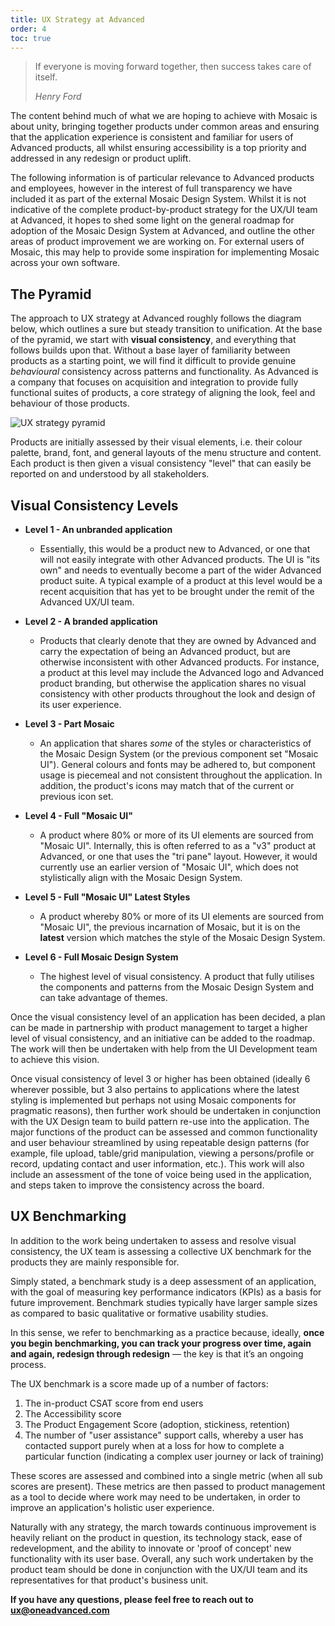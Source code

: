 ```yaml
---
title: UX Strategy at Advanced
order: 4
toc: true
---
```

> If everyone is moving forward together, then success takes care of itself. 
>
> *Henry Ford*

The content behind much of what we are hoping to achieve with Mosaic is about unity, bringing together products under common areas and ensuring that the application experience is consistent and familiar for users of Advanced products, all whilst ensuring accessibility is a top priority and addressed in any redesign or product uplift.

The following information is of particular relevance to Advanced products and employees, however in the interest of full transparency we have included it as part of the external Mosaic Design System. Whilst it is not indicative of the complete product-by-product strategy for the UX/UI team at Advanced, it hopes to shed some light on the general roadmap for adoption of the Mosaic Design System at Advanced, and outline the other areas of product improvement we are working on. For external users of Mosaic, this may help to provide some inspiration for implementing Mosaic across your own software.

## The Pyramid

The approach to UX strategy at Advanced roughly follows the diagram below, which outlines a sure but steady transition to unification. At the base of the pyramid, we start with **visual consistency**, and everything that follows builds upon that. Without a base layer of familiarity between products as a starting point, we will find it difficult to provide genuine *behavioural* consistency across patterns and functionality. As Advanced is a company that focuses on acquisition and integration to provide fully functional suites of products, a core strategy of aligning the look, feel and behaviour of those products. 

![UX strategy pyramid](/assets/img/pyramid.png "Pyramid of UX Culture")

Products are initially assessed by their visual elements, i.e. their colour palette, brand, font, and general layouts of the menu structure and content. Each product is then given a visual consistency "level" that can easily be reported on and understood by all stakeholders.

## Visual Consistency Levels

* **Level 1 - An unbranded application**

  * Essentially, this would be a product new to Advanced, or one that will not easily integrate with other Advanced products. The UI is "its own" and needs to eventually become a part of the wider Advanced product suite. A typical example of a product at this level would be a recent acquisition that has yet to be brought under the remit of the Advanced UX/UI team.
* **Level 2 - A branded application**

  * Products that clearly denote that they are owned by Advanced and carry the expectation of being an Advanced product, but are otherwise inconsistent with other Advanced products. For instance, a product at this level may include the Advanced logo and Advanced product branding, but otherwise the application shares no visual consistency with other products throughout the look and design of its user experience.
* **Level 3 - Part Mosaic**

  * An application that shares *some* of the styles or characteristics of the Mosaic Design System (or the previous component set "Mosaic UI"). General colours and fonts may be adhered to, but component usage is piecemeal and not consistent throughout the application. In addition, the product's icons may match that of the current or previous icon set.
* **Level 4 - Full "Mosaic UI"**

  * A product where 80% or more of its UI elements are sourced from "Mosaic UI". Internally, this is often referred to as a "v3" product at Advanced, or one that uses the "tri pane" layout. However, it would currently use an earlier version of "Mosaic UI", which does not stylistically align with the Mosaic Design System.
* **Level 5 - Full "Mosaic UI" Latest Styles**

  * A product whereby 80% or more of its UI elements are sourced from "Mosaic UI", the previous incarnation of Mosaic, but it is on the **latest** version which matches the style of the Mosaic Design System. 
* **Level 6 - Full Mosaic Design System**

  * The highest level of visual consistency. A product that fully utilises the components and patterns from the Mosaic Design System and can take advantage of themes.

Once the visual consistency level of an application has been decided, a plan can be made in partnership with product management to target a higher level of visual consistency, and an initiative can be added to the roadmap. The work will then be undertaken with help from the UI Development team to achieve this vision. 

Once visual consistency of level 3 or higher has been obtained (ideally 6 wherever possible, but 3 also pertains to applications where the latest styling is implemented but perhaps not using Mosaic components for pragmatic reasons), then further work should be undertaken in conjunction with the UX Design team to build pattern re-use into the application. The major functions of the product can be assessed and common functionality and user behaviour streamlined by using repeatable design patterns (for example, file upload, table/grid manipulation, viewing a persons/profile or record,  updating contact and user information, etc.). This work will also include an assessment of the tone of voice being used in the application, and steps taken to improve the consistency across the board. 

## UX Benchmarking

In addition to the work being undertaken to assess and resolve visual consistency, the UX team is assessing a collective UX benchmark for the products they are mainly responsible for. 

Simply stated, a benchmark study is a deep assessment of an application, with the goal of measuring key performance indicators (KPIs) as a basis for future improvement. Benchmark studies typically have larger sample sizes as compared to basic qualitative or formative usability studies.

In this sense, we refer to benchmarking as a practice because, ideally, **once you begin benchmarking, you can track your progress over time, again and again, redesign through redesign** — the key is that it’s an ongoing process. 

The UX benchmark is a score made up of a number of factors:

1. The in-product CSAT score from end users
2. The Accessibility score 
3. The Product Engagement Score (adoption, stickiness, retention)
4. The number of "user assistance" support calls, whereby a user has contacted support purely when at a loss for how to complete a particular function (indicating a complex user journey or lack of training)

These scores are assessed and combined into a single metric (when all sub scores are present). These metrics are then passed to product management as a tool to decide where work may need to be undertaken, in order to improve an application's holistic user experience. 

Naturally with any strategy, the march towards continuous improvement is heavily reliant on the product in question, its technology stack, ease of redevelopment, and the ability to innovate or 'proof of concept' new functionality with its user base. Overall, any such work undertaken by the product team should be done in conjunction with the UX/UI team and its representatives for that product's business unit. 

**If you have any questions, please feel free to reach out to ux@oneadvanced.com**